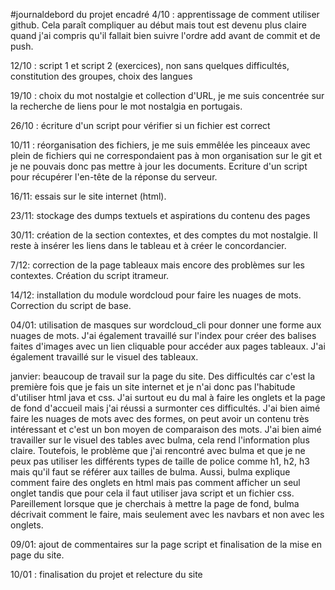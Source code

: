 #journaldebord du projet encadré
4/10 : apprentissage de comment utiliser github. Cela paraît compliquer au début mais tout est devenu plus claire quand j'ai compris qu'il fallait bien suivre l'ordre add avant de commit et de push.

12/10 : script 1 et script 2 (exercices), non sans quelques difficultés, constitution des groupes, choix des langues

19/10 : choix du mot nostalgie et collection d'URL, je me suis concentrée sur la recherche de liens pour le mot nostalgia en portugais. 

26/10 : écriture d'un script pour vérifier si un fichier est correct

10/11 : réorganisation des fichiers, je me suis emmêlée les pinceaux avec plein de fichiers qui ne correspondaient pas à mon organisation sur le git et je ne pouvais donc pas mettre à jour les documents. 
Ecriture d'un script pour récupérer l'en-tête de la réponse du serveur.

16/11: essais sur le site internet (html).

23/11: stockage des dumps textuels et aspirations du contenu des pages

30/11: création de la section contextes, et des comptes du mot nostalgie. Il reste à insérer les liens dans le tableau et à créer le concordancier.

7/12: correction de la page tableaux mais encore des problèmes sur les contextes. Création du script itrameur.

14/12: installation du module wordcloud pour faire les nuages de mots. Correction du script de base.

04/01: utilisation de masques sur wordcloud_cli pour donner une forme aux nuages de mots. J'ai également travaillé sur l'index pour créer des balises faites d'images avec un lien cliquable pour accéder aux pages tableaux. J'ai également travaillé sur le visuel des tableaux.

janvier: beaucoup de travail sur la page du site. Des difficultés car c'est la première fois que je fais un site internet et je n'ai donc pas l'habitude d'utiliser html java et css. J'ai surtout eu du mal à faire les onglets et la page de fond d'accueil mais j'ai réussi a surmonter ces difficultés. J'ai bien aimé faire les nuages de mots avec des formes, on peut avoir un contenu très intéressant et c'est un bon moyen de comparaison des mots. J'ai bien aimé travailler sur le visuel des tables avec bulma, cela rend l'information plus claire. Toutefois, le problème que j'ai rencontré avec bulma et que je ne peux pas utiliser les différents types de taille de police comme h1, h2, h3 mais qu'il faut se référer aux tailles de bulma. Aussi, bulma explique comment faire des onglets en html mais pas comment afficher un seul onglet tandis que pour cela il faut utiliser java script et un fichier css. Pareillement lorsque que je cherchais à mettre la page de fond, bulma décrivait comment le faire, mais seulement avec les navbars et non avec les onglets.

09/01: ajout de commentaires sur la page script et finalisation de la mise en page du site.

10/01 : finalisation du projet et relecture du site
